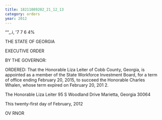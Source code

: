 ```yaml
---
title: 18211089202_21_12_13
category: orders
year: 2012
---
```

   
  
 

““\_.i, '7 7 6 4%

THE STATE OF GEORGIA

EXECUTIVE ORDER

BY THE GOVERNOR:

ORDERED: That the Honorable Liza Leiter of Cobb County, Georgia, is
appointed as a member of the State Workforce Investment Board,
for a term of office ending February 20, 2015, to succeed the
Honorable Charles Whalen, whose term expired on February 20,
201 2.

The Honorable Liza Leiter
95 S Woodland Drive
Marietta, Georgia 30064

This twenty-first day of February, 2012

   
            

OV RNOR

         

